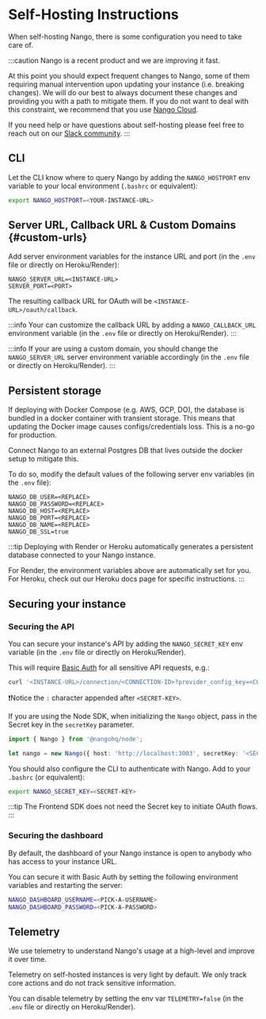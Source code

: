 # Self-Hosting Instructions

When self-hosting Nango, there is some configuration you need to take care of.

:::caution
Nango is a recent product and we are improving it fast.

At this point you should expect frequent changes to Nango, some of them requiring manual intervention upon updating your instance (i.e. breaking changes). We will do our best to always document these changes and providing you with a path to mitigate them. If you do not want to deal with this constraint, we recommend that you use [Nango Cloud](../cloud.md).

If you need help or have questions about self-hosting please feel free to reach out on our [Slack community](https://www.nango.dev/slack).
:::

## CLI

Let the CLI know where to query Nango by adding the `NANGO_HOSTPORT` env variable to your local environment (`.bashrc` or equivalent):

```bash
export NANGO_HOSTPORT=<YOUR-INSTANCE-URL>
```

## Server URL, Callback URL & Custom Domains {#custom-urls}

Add server environment variables for the instance URL and port (in the `.env` file or directly on Heroku/Render):

```
NANGO_SERVER_URL=<INSTANCE-URL>
SERVER_PORT=<PORT>
```

The resulting callback URL for OAuth will be `<INSTANCE-URL>/oauth/callback`.

:::info
Your can customize the callback URL by adding a `NANGO_CALLBACK_URL` environment variable (in the `.env` file or directly on Heroku/Render).
:::

:::info
If your are using a custom domain, you should change the `NANGO_SERVER_URL` server environment variable accordingly (in the `.env` file or directly on Heroku/Render).
:::

## Persistent storage

If deploying with Docker Compose (e.g. AWS, GCP, DO), the database is bundled in a docker container with transient storage. This means that updating the Docker image causes configs/credentials loss. This is a no-go for production.

Connect Nango to an external Postgres DB that lives outside the docker setup to mitigate this.

To do so, modify the default values of the following server env variables (in the `.env` file):

```
NANGO_DB_USER=<REPLACE>
NANGO_DB_PASSWORD=<REPLACE>
NANGO_DB_HOST=<REPLACE>
NANGO_DB_PORT=<REPLACE>
NANGO_DB_NAME=<REPLACE>
NANGO_DB_SSL=true
```

:::tip
Deploying with Render or Heroku automatically generates a persistent database connected to your Nango instance.

For Render, the environment variables above are automatically set for you. For Heroku, check out our Heroku docs page for specific instructions.
:::

## Securing your instance

### Securing the API

You can secure your instance's API by adding the `NANGO_SECRET_KEY` env variable (in the `.env` file or directly on Heroku/Render).

This will require [Basic Auth](https://en.wikipedia.org/wiki/Basic_access_authentication) for all sensitive API requests, e.g.:

```bash
curl '<INSTANCE-URL>/connection/<CONNECTION-ID>?provider_config_key=<CONFIG-KEY>' -u '<SECRET-KEY>:'
```

❗️Notice the `:` character appended after `<SECRET-KEY>`.

If you are using the Node SDK, when initializing the `Nango` object, pass in the Secret key in the `secretKey` parameter.

```ts
import { Nango } from '@nangohq/node';

let nango = new Nango({ host: 'http://localhost:3003', secretKey: '<SECRET-KEY>' });
```

You should also configure the CLI to authenticate with Nango. Add to your `.bashrc` (or equivalent):

```bash
export NANGO_SECRET_KEY=<SECRET-KEY>
```

:::tip
The Frontend SDK does not need the Secret key to initiate OAuth flows.
:::

### Securing the dashboard

By default, the dashboard of your Nango instance is open to anybody who has access to your instance URL.

You can secure it with Basic Auth by setting the following environment variables and restarting the server:

```bash
NANGO_DASHBOARD_USERNAME=<PICK-A-USERNAME>
NANGO_DASHBOARD_PASSWORD=<PICK-A-PASSWORD>
```

## Telemetry

We use telemetry to understand Nango's usage at a high-level and improve it over time.

Telemetry on self-hosted instances is very light by default. We only track core actions and do not track sensitive information.

You can disable telemetry by setting the env var `TELEMETRY=false` (in the `.env` file or directly on Heroku/Render).
